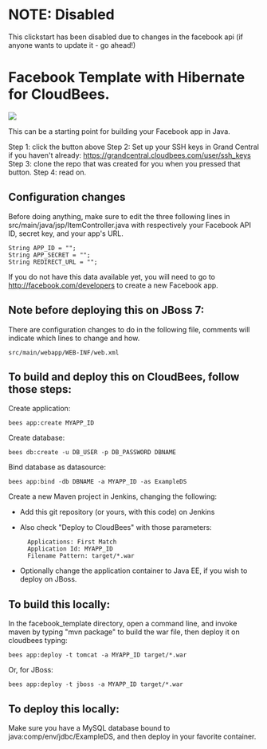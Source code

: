# NOTE: Disabled
This clickstart has been disabled due to changes in the facebook api (if anyone wants to update it - go ahead!)

# Facebook Template with Hibernate for CloudBees.

<a href="https://grandcentral.cloudbees.com/?CB_clickstart=https://raw.github.com/CloudBees-community/facebook_template/master/clickstart.json"><img src="https://d3ko533tu1ozfq.cloudfront.net/clickstart/deployInstantly.png"/></a>

This can be a starting point for building your Facebook app in Java. 

Step 1: click the button above
Step 2: Set up your SSH keys in Grand Central if you haven't already: https://grandcentral.cloudbees.com/user/ssh_keys
Step 3: clone the repo that was created for you when you pressed that button.
Step 4: read on.


## Configuration changes

Before doing anything, make sure to edit the three following lines in src/main/java/jsp/ItemController.java with respectively your Facebook API ID, secret key, and your app's URL.

    String APP_ID = "";
    String APP_SECRET = "";
    String REDIRECT_URL = "";

If you do not have this data available yet, you will need to go to http://facebook.com/developers to create a new Facebook app.

## Note before deploying this on JBoss 7:

There are configuration changes to do in the following file, comments will indicate which lines to change and how.

    src/main/webapp/WEB-INF/web.xml

## To build and deploy this on CloudBees, follow those steps:

Create application:

    bees app:create MYAPP_ID

Create database:

    bees db:create -u DB_USER -p DB_PASSWORD DBNAME

Bind database as datasource:

    bees app:bind -db DBNAME -a MYAPP_ID -as ExampleDS

Create a new Maven project in Jenkins, changing the following:

* Add this git repository (or yours, with this code) on Jenkins
* Also check "Deploy to CloudBees" with those parameters:

        Applications: First Match
        Application Id: MYAPP_ID
        Filename Pattern: target/*.war

* Optionally change the application container to Java EE, if you wish to deploy on JBoss. 

## To build this locally:

In the facebook_template directory, open a command line, and invoke maven by typing "mvn package" to build the war file, then deploy it on cloudbees typing:

    bees app:deploy -t tomcat -a MYAPP_ID target/*.war

Or, for JBoss:

    bees app:deploy -t jboss -a MYAPP_ID target/*.war

## To deploy this locally:

Make sure you have a MySQL database bound to java:comp/env/jdbc/ExampleDS, and then deploy in your favorite container.
